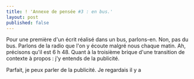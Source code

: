```yaml
---
title: ! 'Annexe de pensée #3 : en bus.'
layout: post
published: false
---
```

Pour une première d'un écrit réalisé dans un bus, parlons-en. Non, pas du bus. Parlons de la radio que l'on y écoute malgré nous chaque matin. Ah, précisons qu'il est 6 h 48. Quant à la troisième brique d'une transition de contexte à propos : j'y entends de la publicité. 

Parfait, je peux parler de la publicité. Je regardais il y a 